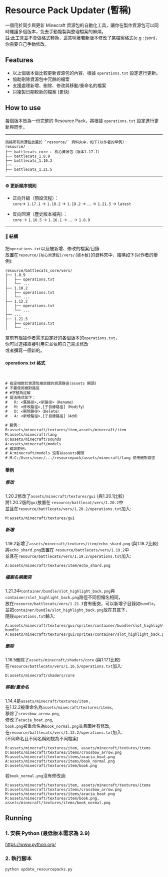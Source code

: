 # Resource Pack Updater (暫稱)

一個用於同步與更新 Minecraft 資源包的自動化工具，讓你在製作資源包可以同時維護多個版本，免去手動複製與整理檔案的麻煩。<br>
註:此工具並不會做格式轉換，這意味著若新版本修改了某檔案格式(e.g : json)，你需要自己手動修改。

## Features
- 以上個版本做比較更新資源包的內容，根據 `operations.txt` 設定進行更新。
- 協助刪除資源包中冗餘的檔案
- 支援處理新增、刪除、修改與移動/重命名的檔案
- 只複製日期較新的檔案 (更快)

## How to use

每個版本皆為一份完整的 Resource Pack，將根據 `operations.txt` 設定進行更新與同步。

---

```
請將所有資源包放置於 `resource/` 資料夾中，如下(以作者的舉例)：
resource/
├── battlecats_core ← 核心資源包（版本1.17.1）
├── battlecats_1.8.9
├── battlecats_1.10.2
├── ...
├── battlecats_1.21.5
```

---

#### ⚙️ 更新順序規則

- 正向升級（預設流程）：  
  `core`→ `1.17.1` → `1.18.2` → `1.19.2` → ... → `1.21.5` → `latest`

- 反向回溯（歷史版本補完）：  
  `core` → `1.16.5` → `1.16.1` → ... → `1.8.9`

---

#### 📄 結構

把`operations.txt`以及被新增、修改的檔案/目錄<br>
放置在`resource/{核心資源包}/vers/{版本號}`的資料夾中，結構如下(以作者的舉例):
```
resource/battlecats_core/vers/
├── 1.8.9
│   ├── operations.txt
│   └── ...
├── 1.10.2
│   ├── operations.txt
│   └── ...
├── 1.12.2
│   ├── operations.txt
│   └── ...
├── ...
├── 1.21.5
│   ├── operations.txt
│   └── ...
```
當前有根據作者需求設定好的各個版本的`operations.txt`，<br>
你可以選擇直接引用它並依照自己需求修改<br>
或者撰寫一個新的。<br>
#### operations.txt 格式
<br>

```txt
# 指定相對於資源包根目錄的資源路徑(assets 開頭)
# 不要使用絕對路徑
# #字號為註解
# 語法格式如下：
#   R: <舊路徑>,<新路徑>（Rename）
#   M: <修改路徑>,[子目錄路徑]（Modify）
#   D: <刪除路徑>（Delete）
#   A: <新增路徑>,[子目錄路徑]（Add）

# 範例：
R:assets/minecraft/textures/item,assets/minecraft/item
M:assets/minecraft/lang
D:assets/minecraft/sounds
A:assets/minecraft/models
# 錯誤範例:
# A:minecraft/models 沒有以assets開頭
# M:C:/Users/user/.../resourcepack/assets/minecraft/lang 使用絕對路徑
```

#### 舉例
##### 修改 
1.20.2修改了`assets/minecraft/textures/gui` (與1.20.1比較)<br>
將1.20.2版的`gui`放置在 `resource/battlecat/vers/1.20.2`中<br>
並且在`resource/battlecats/vers/1.20.2/operations.txt`加入:
```
M:assets/minecraft/textures/gui
```
##### 新增
1.19.2新增了`assets/minecraft/textures/item/echo_shard.png` (與1.18.2比較)<br>
將`echo_shard.png`放置在 `resource/battlecats/vers/1.19.2`中<br>
並且在`resource/battlecats/vers/1.19.2/operations.txt`加入:
```
A:assets/minecraft/textures/item/echo_shard.png
```
##### 檔案名稱衝突
1.21.3中`container/bundle/slot_highlight_back.png`與`container/slot_highlight_back.png`路徑不同但檔名相同，<br>
放在`resource/battlecats/vers/1.21.3`會有衝突，可以新增子目錄如`bundle`，<br>
並把`container/bundle/slot_highlight_back.png`放在其底下，<br>
隨後`operations.txt`輸入:
```
A:assets/minecraft/textures/gui/sprites/container/bundle/slot_highlight_back.png, bundle
A:assets/minecraft/textures/gui/sprites/container/slot_highlight_back.png
```
##### 刪除
1.16.5刪除了`assets/minecraft/shaders/core` (與1.17.1比較)<br>
在`resource/battlecats/vers/1.16.5/operations.txt`加入:
```
D:assets/minecraft/shaders/core
```
##### 移動/重命名
1.14.4是`assets/minecraft/textures/item` ,<br>
在1.12.2被重命名為`assets/minecraft/textures/items`,<br>
移除了`crossbow_arrow.png`,<br>
修改了`acacia_boat.png`,<br>
`book.png`被重命名為`book_normal.png`並且圖片有修改,<br>
在`resource/battlecats/vers/1.12.2/operations.txt`加入:<br>
(不同命名且不同名稱則視為不同檔案)
```
R:assets/minecraft/textures/item, assets/minecraft/textures/items
D:assets/minecraft/textures/items/crossbow_arrow.png
M:assets/minecraft/textures/items/acacia_boat.png
A:assets/minecraft/textures/items/book_normal.png
D:assets/minecraft/textures/item/book.png
```
若`book_normal.png`沒有修改過:
```
R:assets/minecraft/textures/item, assets/minecraft/textures/items
D:assets/minecraft/textures/items/crossbow_arrow.png
M:assets/minecraft/textures/items/acacia_boat.png
R:assets/minecraft/textures/item/book.png, assets/minecraft/textures/items/book_normal.png
```

## Running
### 1. 安裝 Python (最低版本需求為 3.9)
https://www.python.org/

### 2. 執行腳本
```sh
python update_resourcepacks.py
```
